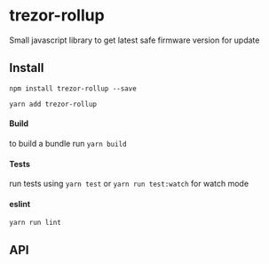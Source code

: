 trezor-rollup
=========

Small javascript library to get latest safe firmware version for update

Install
-----

```npm install trezor-rollup --save```

```yarn add trezor-rollup```

#### Build 
to build a bundle run `yarn build`

#### Tests
run tests using `yarn test` or `yarn run test:watch` for watch mode

#### eslint
`yarn run lint`

API
-----
